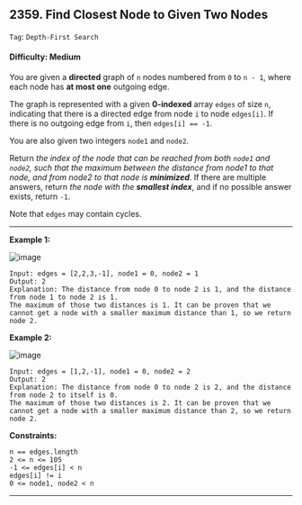 ## 2359. Find Closest Node to Given Two Nodes

```Tag```: ```Depth-First Search```

#### Difficulty: Medium

You are given a __directed__ graph of ```n``` nodes numbered from ```0``` to ```n - 1```, where each node has __at most one__ outgoing edge.

The graph is represented with a given __0-indexed__ array ```edges``` of size ```n```, indicating that there is a directed edge from node ```i``` to node ```edges[i]```. If there is no outgoing edge from ```i```, then ```edges[i] == -1```.

You are also given two integers ```node1``` and ```node2```.

Return _the index of the node that can be reached from both ```node1``` and ```node2```, such that the maximum between the distance from node1 to that node, and from node2 to that node is __minimized___. If there are multiple answers, return _the node with the __smallest index___, and if no possible answer exists, return ```-1```.

Note that ```edges``` may contain cycles.

---

__Example 1:__

![image](https://assets.leetcode.com/uploads/2022/06/07/graph4drawio-2.png)
```
Input: edges = [2,2,3,-1], node1 = 0, node2 = 1
Output: 2
Explanation: The distance from node 0 to node 2 is 1, and the distance from node 1 to node 2 is 1.
The maximum of those two distances is 1. It can be proven that we cannot get a node with a smaller maximum distance than 1, so we return node 2.
```

__Example 2:__

![image](https://assets.leetcode.com/uploads/2022/06/07/graph4drawio-4.png)
```
Input: edges = [1,2,-1], node1 = 0, node2 = 2
Output: 2
Explanation: The distance from node 0 to node 2 is 2, and the distance from node 2 to itself is 0.
The maximum of those two distances is 2. It can be proven that we cannot get a node with a smaller maximum distance than 2, so we return node 2.
```

__Constraints:__
```
n == edges.length
2 <= n <= 105
-1 <= edges[i] < n
edges[i] != i
0 <= node1, node2 < n
```

---
